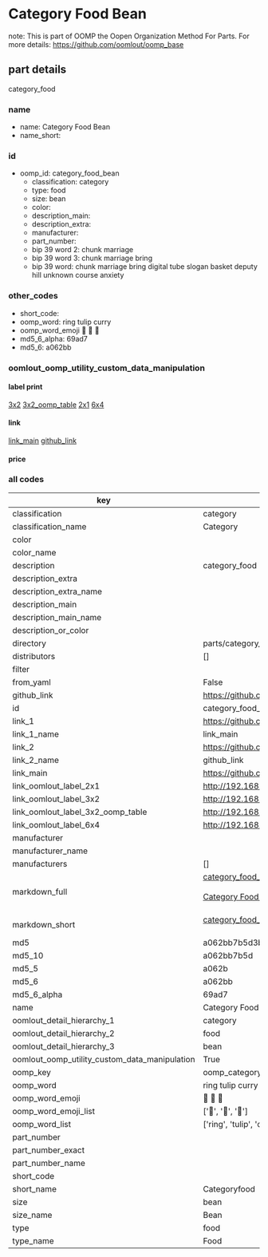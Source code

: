 # Category Food Bean  

note: This is part of OOMP the Oopen Organization Method For Parts. For more details: https://github.com/oomlout/oomp_base

##  part details



category_food

### name
* name: Category Food Bean
* name_short: 
### id
* oomp_id: category_food_bean
  * classification: category
  * type: food
  * size: bean
  * color: 
  * description_main: 
  * description_extra: 
  * manufacturer: 
  * part_number: 
  * bip 39 word 2: chunk marriage
  * bip 39 word 3: chunk marriage bring
  * bip 39 word: chunk marriage bring digital tube slogan basket deputy hill unknown course anxiety

### other_codes
* short_code: 
* oomp_word: ring tulip curry
* oomp_word_emoji :ring: :tulip: :curry:
* md5_6_alpha: 69ad7
* md5_6: a062bb






### oomlout_oomp_utility_custom_data_manipulation
#### label print
[3x2](http://192.168.1.245:1112/?label=oomp%2069ad7)
[3x2_oomp_table](http://192.168.1.107:1112/?label=oomp%2069ad7)
[2x1](http://192.168.1.242:1112/?label=oomp%2069ad7)
[6x4](http://192.168.1.55:1112/?label=oomp%2069ad7)    

#### link

[link_main](https://github.com/oomlout/oomlout_oomp_current_version_messy/tree/main/parts/category_food_bean) [github_link](https://github.com/oomlout/oomlout_oomp_part_src/tree/main/parts/category_food_bean)                             

#### price







### all codes 
| key | value |  
| --- | --- |  
| classification | category |  
| classification_name | Category |  
| color |  |  
| color_name |  |  
| description | category_food |  
| description_extra |  |  
| description_extra_name |  |  
| description_main |  |  
| description_main_name |  |  
| description_or_color |   |  
| directory | parts/category_food_bean |  
| distributors | [] |  
| filter |  |  
| from_yaml | False |  
| github_link | https://github.com/oomlout/oomlout_oomp_part_src/tree/main/parts/category_food_bean |  
| id | category_food_bean |  
| link_1 | https://github.com/oomlout/oomlout_oomp_current_version_messy/tree/main/parts/category_food_bean |  
| link_1_name | link_main |  
| link_2 | https://github.com/oomlout/oomlout_oomp_part_src/tree/main/parts/category_food_bean |  
| link_2_name | github_link |  
| link_main | https://github.com/oomlout/oomlout_oomp_current_version_messy/tree/main/parts/category_food_bean |  
| link_oomlout_label_2x1 | http://192.168.1.242:1112/?label=oomp%2069ad7 |  
| link_oomlout_label_3x2 | http://192.168.1.245:1112/?label=oomp%2069ad7 |  
| link_oomlout_label_3x2_oomp_table | http://192.168.1.107:1112/?label=oomp%2069ad7 |  
| link_oomlout_label_6x4 | http://192.168.1.55:1112/?label=oomp%2069ad7 |  
| manufacturer |  |  
| manufacturer_name |  |  
| manufacturers | [] |  
| markdown_full | [category_food_bean](https://github.com/oomlout/oomlout_oomp_current_version_messy/tree/main/parts/category_food_bean)<br>[](https://github.com/oomlout/oomlout_oomp_current_version_messy/tree/main/parts/category_food_bean)<br>[Category Food Bean](https://github.com/oomlout/oomlout_oomp_current_version_messy/tree/main/parts/category_food_bean)<br><br> |  
| markdown_short | [category_food_bean](https://github.com/oomlout/oomlout_oomp_current_version_messy/tree/main/parts/category_food_bean)<br><br> |  
| md5 | a062bb7b5d3b42672ff503de38621145 |  
| md5_10 | a062bb7b5d |  
| md5_5 | a062b |  
| md5_6 | a062bb |  
| md5_6_alpha | 69ad7 |  
| name | Category Food Bean |  
| oomlout_detail_hierarchy_1 | category |  
| oomlout_detail_hierarchy_2 | food |  
| oomlout_detail_hierarchy_3 | bean |  
| oomlout_oomp_utility_custom_data_manipulation | True |  
| oomp_key | oomp_category_food_bean |  
| oomp_word | ring tulip curry |  
| oomp_word_emoji | :ring: :tulip: :curry: |  
| oomp_word_emoji_list | [':ring:', ':tulip:', ':curry:'] |  
| oomp_word_list | ['ring', 'tulip', 'curry'] |  
| part_number |  |  
| part_number_exact |  |  
| part_number_name |  |  
| short_code |  |  
| short_name | Categoryfood |  
| size | bean |  
| size_name | Bean |  
| type | food |  
| type_name | Food |  
